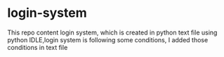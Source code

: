 # login-system
This repo content login system, which is created in python text file using python IDLE,login system is following some conditions, I added those conditions in text file


